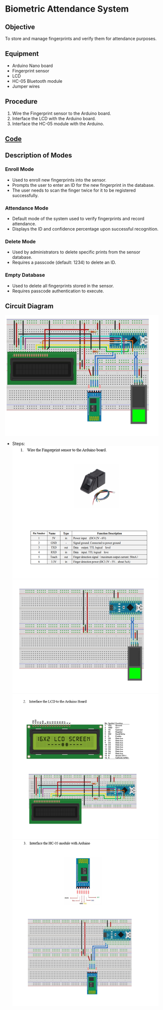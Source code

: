 # Biometric Attendance System

## Objective

To store and manage fingerprints and verify them for attendance purposes.

## Equipment

- Arduino Nano board
- Fingerprint sensor
- LCD
- HC-05 Bluetooth module
- Jumper wires

## Procedure

1. Wire the Fingerprint sensor to the Arduino board.
2. Interface the LCD with the Arduino board.
3. Interface the HC-05 module with the Arduino.

## [Code](./Code.ino)

## Description of Modes

### Enroll Mode

- Used to enroll new fingerprints into the sensor.
- Prompts the user to enter an ID for the new fingerprint in the database.
- The user needs to scan the finger twice for it to be registered successfully.

### Attendance Mode

- Default mode of the system used to verify fingerprints and record attendance.
- Displays the ID and confidence percentage upon successful recognition.

### Delete Mode

- Used by administrators to delete specific prints from the sensor database.
- Requires a passcode (default: 1234) to delete an ID.

### Empty Database

- Used to delete all fingerprints stored in the sensor.
- Requires passcode authentication to execute.

## Circuit Diagram

![alt text](./images/image-4.png)

- Steps:
  ![alt text](./images/image.png)
  ![alt text](./images/image-1.png)
  ![alt text](./images/image-2.png)
  ![alt text](./images/image-3.png)
